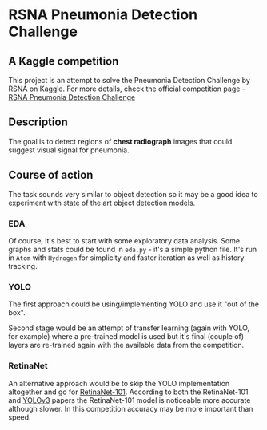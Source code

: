 # RSNA Pneumonia Detection Challenge
## A Kaggle competition
This project is an attempt to solve the Pneumonia Detection Challenge by RSNA on Kaggle. For more details, check the official competition page - [RSNA Pneumonia Detection Challenge](https://www.kaggle.com/c/rsna-pneumonia-detection-challenge)

## Description
The goal is to detect regions of <b>chest radiograph</b> images that could suggest visual signal for pneumonia.

## Course of action
The task sounds very similar to object detection so it may be a good idea to experiment with state of the art object detection models.

### EDA
Of course, it's best to start with some exploratory data analysis. Some graphs and stats could be found in `eda.py` - it's a simple python file. It's run in `Atom` with `Hydrogen` for simplicity and faster iteration as well as history tracking.

### YOLO
The first approach could be using/implementing YOLO and use it "out of the box".

Second stage would be an attempt of transfer learning (again with YOLO, for example) where a pre-trained model is used but it's final (couple of) layers are re-trained again with the available data from the competition.

### RetinaNet
An alternative approach would be to skip the YOLO implementation altogether and go for [RetinaNet-101](https://arxiv.org/pdf/1708.02002.pdf).
According to both the RetinaNet-101 and [YOLOv3](https://pjreddie.com/media/files/papers/YOLOv3.pdf) papers the RetinaNet-101 model is noticeable more accurate although slower. In this competition accuracy may be more important than speed.
